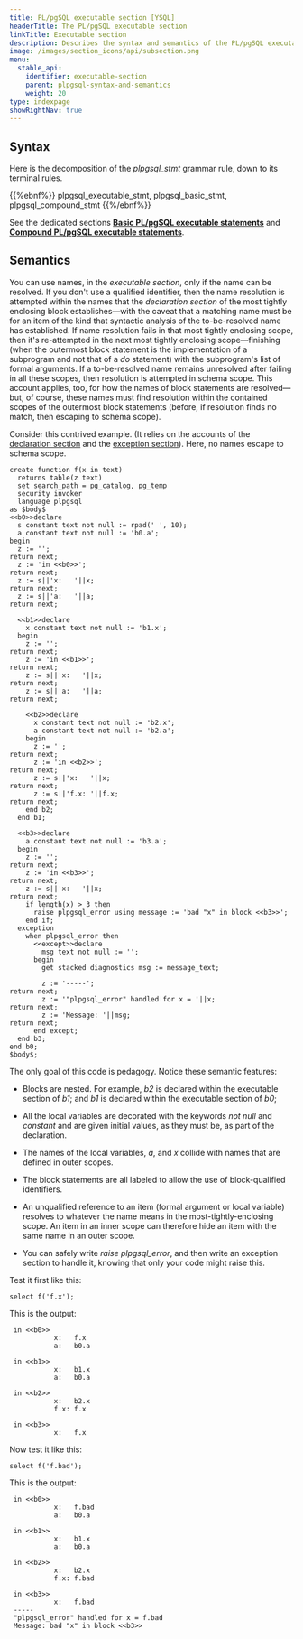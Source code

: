 ```yaml
---
title: PL/pgSQL executable section [YSQL]
headerTitle: The PL/pgSQL executable section
linkTitle: Executable section
description: Describes the syntax and semantics of the PL/pgSQL executable section. [YSQL].
image: /images/section_icons/api/subsection.png
menu:
  stable_api:
    identifier: executable-section
    parent: plpgsql-syntax-and-semantics
    weight: 20
type: indexpage
showRightNav: true
---
```


## Syntax

Here is the decomposition of the _plpgsql_stmt_ grammar rule, down to its terminal rules.

{{%ebnf%}}
  plpgsql_executable_stmt,
  plpgsql_basic_stmt,
  plpgsql_compound_stmt
{{%/ebnf%}}

See the dedicated sections **[Basic PL/pgSQL executable statements](./basic-statements/)** and **[Compound PL/pgSQL executable statements](./compound-statements/)**.

## Semantics

You can use names, in the _executable section_, only if the name can be resolved. If you don't use a qualified identifier, then the name resolution is attempted within the names that the _declaration section_ of the most tightly enclosing block establishes—with the caveat that a matching name must be for an item of the kind that syntactic analysis of the to-be-resolved name has established. If name resolution fails in that most tightly enclosing scope, then it's re-attempted in the next most tightly enclosing scope—finishing (when the outermost block statement is the implementation of a subprogram and not that of a _do_ statement) with the subprogram's list of formal arguments. If a to-be-resolved name remains unresolved after failing in all these scopes, then resolution is attempted in schema scope. This account applies, too, for how the names of block statements are resolved—but, of course, these names must find resolution within the contained scopes of the outermost block statements (before, if resolution finds no match, then escaping to schema scope).

Consider this contrived example. (It relies on the accounts of the [declaration section](../declaration-section) and the [exception section](../exception-section)). Here, no names escape to schema scope.

```plpgsql
create function f(x in text)
  returns table(z text)
  set search_path = pg_catalog, pg_temp
  security invoker
  language plpgsql
as $body$
<<b0>>declare
  s constant text not null := rpad(' ', 10);
  a constant text not null := 'b0.a';
begin
  z := '';                                                            return next;
  z := 'in <<b0>>';                                                   return next;
  z := s||'x:   '||x;                                                 return next;
  z := s||'a:   '||a;                                                 return next;

  <<b1>>declare
    x constant text not null := 'b1.x';
  begin
    z := '';                                                          return next;
    z := 'in <<b1>>';                                                 return next;
    z := s||'x:   '||x;                                               return next;
    z := s||'a:   '||a;                                               return next;

    <<b2>>declare
      x constant text not null := 'b2.x';
      a constant text not null := 'b2.a';
    begin
      z := '';                                                        return next;
      z := 'in <<b2>>';                                               return next;
      z := s||'x:   '||x;                                             return next;
      z := s||'f.x: '||f.x;                                           return next;
    end b2;
  end b1;

  <<b3>>declare
    a constant text not null := 'b3.a';
  begin
    z := '';                                                          return next;
    z := 'in <<b3>>';                                                 return next;
    z := s||'x:   '||x;                                               return next;
    if length(x) > 3 then
      raise plpgsql_error using message := 'bad "x" in block <<b3>>';
    end if;
  exception
    when plpgsql_error then
      <<except>>declare
        msg text not null := '';
      begin
        get stacked diagnostics msg := message_text;

        z := '-----';                                                 return next;
        z := '"plpgsql_error" handled for x = '||x;                   return next;
        z := 'Message: '||msg;                                        return next;
      end except;
  end b3;
end b0;
$body$;
```

The only goal of this code is pedagogy. Notice these semantic features:

- Blocks are nested. For example, _b2_ is declared within the executable section of _b1_; and _b1_ is declared within the executable section of _b0_;

- All the local variables are decorated with the keywords _not null_ and _constant_ and are given initial values, as they must be, as part of the declaration.

- The names of the local variables, _a_, and _x_ collide with names that are defined in outer scopes.

- The block statements are all labeled to allow the use of block-qualified identifiers.

- An unqualified reference to an item (formal argument or local variable) resolves to whatever the name means in the most-tightly-enclosing scope. An item in an inner scope can therefore hide an item with the same name in an outer scope.

- You can safely write _raise plpgsql_error_, and then write an exception section to handle it, knowing that only your code might raise this.


Test it first like this:

```plpgsql
select f('f.x');
```

This is the output:

```output
 in <<b0>>
           x:   f.x
           a:   b0.a

 in <<b1>>
           x:   b1.x
           a:   b0.a

 in <<b2>>
           x:   b2.x
           f.x: f.x

 in <<b3>>
           x:   f.x
```

Now test it like this:

```plpgsql
select f('f.bad');
```

This is the output:

```output
 in <<b0>>
           x:   f.bad
           a:   b0.a

 in <<b1>>
           x:   b1.x
           a:   b0.a

 in <<b2>>
           x:   b2.x
           f.x: f.bad

 in <<b3>>
           x:   f.bad
 -----
 "plpgsql_error" handled for x = f.bad
 Message: bad "x" in block <<b3>>
```
